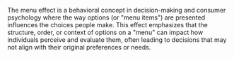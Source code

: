The menu effect is a behavioral concept in decision-making and consumer psychology where the way options (or "menu items") are presented influences the choices people make. This effect emphasizes that the structure, order, or context of options on a "menu" can impact how individuals perceive and evaluate them, often leading to decisions that may not align with their original preferences or needs.

